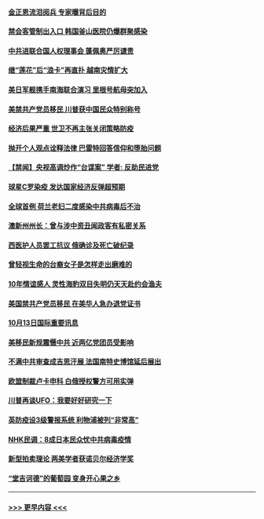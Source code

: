 #### [金正恩流泪阅兵 专家曝背后目的](../pages/prog202/a102962916.md?t=10141702) 
#### [禁会客管制出入口 韩国釜山医院仍爆群聚感染](../pages/prog202/a102962908.md?t=10141702) 
#### [中共进联合国人权理事会 蓬佩奥严厉谴责](../pages/prog202/a102962842.md?t=10141702) 
#### [继“莲花”后“浪卡”再直扑 越南灾情扩大](../pages/prog202/a102962837.md?t=10141702) 
#### [美日军舰携手南海联合演习 里根号航母突加入](../pages/prog202/a102962772.md?t=10141702) 
#### [美禁共产党员移民 川普获中国民众特别称号](../pages/prog202/a102962776.md?t=10141702) 
#### [经济后果严重 世卫不再主张关闭策略防疫](../pages/prog202/a102962669.md?t=10141702) 
#### [抛开个人观点诠释法律 巴雷特回答信仰和堕胎问题](../pages/prog202/a102962526.md?t=10141702) 
#### [【禁闻】央视高调炒作“台谍案” 学者: 反助民进党](../pages/prog202/a102962615.md?t=10141702) 
#### [球星C罗染疫 发达国家经济反弹超预期](../pages/prog202/a102962613.md?t=10141702) 
#### [全球首例 荷兰老妇二度感染中共病毒后不治](../pages/prog202/a102962459.md?t=10141702) 
#### [澳新州州长：曾与涉中资丑闻政客有私密关系](../pages/prog202/a102962472.md?t=10141702) 
#### [西医护人员罢工抗议 俄确诊及死亡破纪录](../pages/prog202/a102962446.md?t=10141702) 
#### [曾轻视生命的台裔女子是怎样走出磨难的](../pages/prog202/a102962442.md?t=10141702) 
#### [10年情谊感人 灵性海豹双目失明仍天天赴约会渔夫](../pages/prog202/a102961555.md?t=10141702) 
#### [美国禁共产党员移民 在美华人急办退党证书](../pages/prog202/a102962216.md?t=10141702) 
#### [10月13日国际重要讯息](../pages/prog202/a102962200.md?t=10141702) 
#### [美移民新规震慑中共 近两亿党团员受影响](../pages/prog202/a102962187.md?t=10141702) 
#### [不满中共审查成吉思汗展 法国南特史博馆延后展出](../pages/prog202/a102962168.md?t=10141702) 
#### [欧盟制裁卢卡申科 白俄授权警方可用实弹](../pages/prog202/a102962133.md?t=10141702) 
#### [川普再谈UFO：我要好好研究一下](../pages/prog202/a102962087.md?t=10141702) 
#### [英防疫设3级警报系统  利物浦被列“非常高”](../pages/prog202/a102962057.md?t=10141702) 
#### [NHK民调：8成日本民众忧中共病毒疫情](../pages/prog202/a102962043.md?t=10141702) 
#### [新型拍卖理论 两美学者获诺贝尔经济学奖](../pages/prog202/a102961876.md?t=10141702) 
#### [“堂吉诃德”的葡萄园 变身开心果之乡](../pages/prog202/a102961831.md?t=10141702) 

----
#### [ >>> 更早内容 <<< ](../indexes/prog202-earlier.md)
